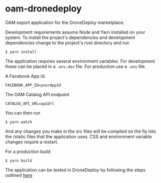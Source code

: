 # oam-dronedeploy
OAM export application for the DroneDeploy marketplace.

Development requirements assume Node and Yarn installed on your system.
To install the project's dependencies and development dependencies change to the project's root directory and run

````shell
$ yarn install
````

The application requires several environment variables. For development these can be placed in a `.env.dev` file.  For production use a `.env` file.

A Facebook App Id.

```
FACEBOOK_APP_ID=yourAppId
```

The OAM Catalog API endpoint

```
CATALOG_API_URL=apiUrl
```

You can then run

````shell
$ yarn watch
````
And any changes you make in the src files will be compiled on the fly into the /static files that the application uses. CSS and environment variable changes require a restart.

For a production build

```shell
$ yarn build 
```

The application can be tested in DroneDeploy by following the steps outlined [here](https://dronedeploy.gitbooks.io/dronedeploy-apps/content/)

